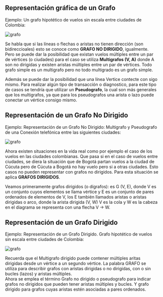## Representación gráfica de un Grafo

Ejemplo: Un grafo hipotético de vuelos sin escala entre ciudades de Colombia:

![grafo](/assets/images/graph/grafo_1.jpg)

Se habla que si las líneas o flechas o aristas no tienen dirección (son bidireccioales) esto se conoce como **GRAFO NO DIRIGIDO**, igualmente. Pero se puede dar la posibilidad que existan vuelos múltiples entre un par de vértices (o ciudades) para el caso se utiliza **Multigrafos (V, A)** donde A son no dirigidas y existen aristas múltiples entre un par de vértices. Todo grafo simple es un multigrafo pero no todo multigrado es un grafo simple.

Además se puede dar la posibilidad que una línea Vertice contecte con sigo mismo. Para realizar algún tipo de transacción o diagnostico, para este tipo de casos se tendría que utilizar un **Pseudografo**, la cual son más generales que los multigrafos, ya que para los pseudografos una arista o lazo puede conectar un vértice consigo mismo.

## Representación de un Grafo No Dirigido

Ejemplo: Representación de un Grafo No Dirigido: Multigrafo y Pseudografo de una Conexión telefónica entre las siguientes ciudades:

![grafo](/assets/images/graph/grafo_2.jpg)

Ahora existen situaciones en la vida real como por ejemplo el caso de los vuelos en las ciudades colombianas. Que pasa si en el caso de vuelos entre ciudades, se diera la situación que de Bogotá partan vuelos a la ciudad de Cúcuta pero de Cúcuta a Bogotá no hay vuelo pero si a otras ciudades. Esto casos no pueden representar con grafos no dirigidos. Para esta situación se aplica **GRAFOS DIRIGIDOS**.

Veamos primeramente grafos dirigidos (o dígrafos): es G (V, E), donde V es un conjunto cuyos elementos se llama vértice y E es un conjunto de pares ordenados de elementos de V, los E también llamados aristas o aristas dirigidas o arco, donde la arista dirigida (V, W) V es la cola y W es la cabeza en el diagrama se representa con una flecha V -> W.

## Representación de un Grafo Dirigido

Ejemplo: Representación de un Grafo Dirigido. Grafo hipotético de vuelos sin escala entre ciudades de Colombia:

![grafo](/assets/images/graph/grafo_3.jpg)

Recuerda que el Multigrafo dirigido puede contener múltiples aritas dirigidas desde un vértice a un segundo vértice. La palabra GRAFO se utiliza para describir grafos con aristas dirigidas o no dirigidas, con o sin bucles (lazos) y aristas múltiples.  
Ahora se emplea el término Grafo no dirigido o pseudografo para indicar grafos no dirigidos que pueden tener aristas múltiples y bucles. Y grafo dirigido para grafos cuyas aristas estén asociadas a pares ordenados.